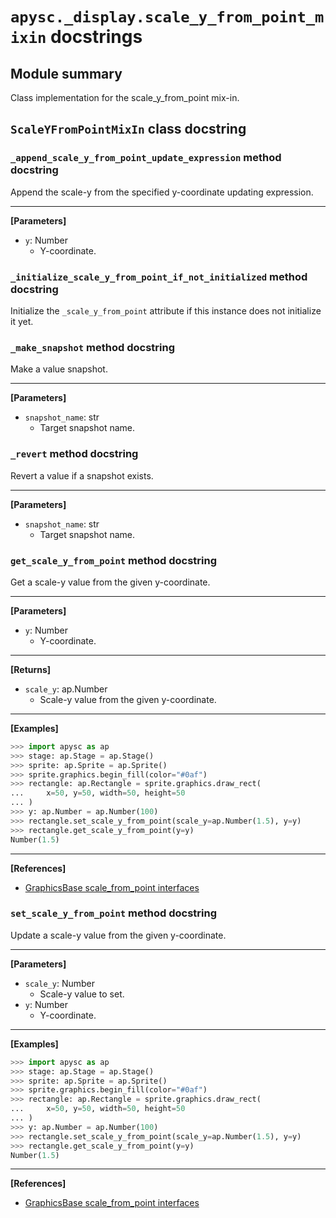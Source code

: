# `apysc._display.scale_y_from_point_mixin` docstrings

## Module summary

Class implementation for the scale_y_from_point mix-in.

## `ScaleYFromPointMixIn` class docstring

### `_append_scale_y_from_point_update_expression` method docstring

Append the scale-y from the specified y-coordinate updating expression.<hr>

**[Parameters]**

- `y`: Number
  - Y-coordinate.

### `_initialize_scale_y_from_point_if_not_initialized` method docstring

Initialize the `_scale_y_from_point` attribute if this instance does not initialize it yet.

### `_make_snapshot` method docstring

Make a value snapshot.<hr>

**[Parameters]**

- `snapshot_name`: str
  - Target snapshot name.

### `_revert` method docstring

Revert a value if a snapshot exists.<hr>

**[Parameters]**

- `snapshot_name`: str
  - Target snapshot name.

### `get_scale_y_from_point` method docstring

Get a scale-y value from the given y-coordinate.<hr>

**[Parameters]**

- `y`: Number
  - Y-coordinate.

<hr>

**[Returns]**

- `scale_y`: ap.Number
  - Scale-y value from the given y-coordinate.

<hr>

**[Examples]**

```py
>>> import apysc as ap
>>> stage: ap.Stage = ap.Stage()
>>> sprite: ap.Sprite = ap.Sprite()
>>> sprite.graphics.begin_fill(color="#0af")
>>> rectangle: ap.Rectangle = sprite.graphics.draw_rect(
...     x=50, y=50, width=50, height=50
... )
>>> y: ap.Number = ap.Number(100)
>>> rectangle.set_scale_y_from_point(scale_y=ap.Number(1.5), y=y)
>>> rectangle.get_scale_y_from_point(y=y)
Number(1.5)
```

<hr>

**[References]**

- [GraphicsBase scale_from_point interfaces](https://simon-ritchie.github.io/apysc/en/graphics_base_scale_from_point.html)

### `set_scale_y_from_point` method docstring

Update a scale-y value from the given y-coordinate.<hr>

**[Parameters]**

- `scale_y`: Number
  - Scale-y value to set.
- `y`: Number
  - Y-coordinate.

<hr>

**[Examples]**

```py
>>> import apysc as ap
>>> stage: ap.Stage = ap.Stage()
>>> sprite: ap.Sprite = ap.Sprite()
>>> sprite.graphics.begin_fill(color="#0af")
>>> rectangle: ap.Rectangle = sprite.graphics.draw_rect(
...     x=50, y=50, width=50, height=50
... )
>>> y: ap.Number = ap.Number(100)
>>> rectangle.set_scale_y_from_point(scale_y=ap.Number(1.5), y=y)
>>> rectangle.get_scale_y_from_point(y=y)
Number(1.5)
```

<hr>

**[References]**

- [GraphicsBase scale_from_point interfaces](https://simon-ritchie.github.io/apysc/en/graphics_base_scale_from_point.html)